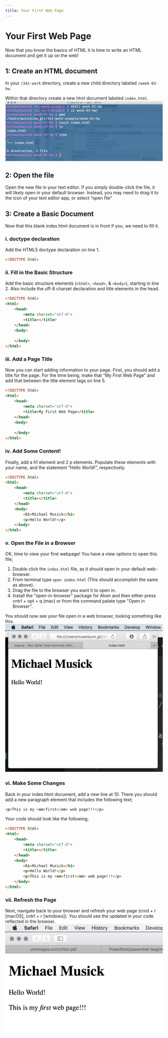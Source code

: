 ```yaml
---
title: Your First Web Page
---
```

# Your First Web Page
Now that you know the basics of HTML it is time to write an HTML document and get it up on the web!

## 1: Create an HTML document
In your `/341-work` directory, create a new child directory labeled `/week-03-hw`.

Within that directory create a new html document labeled `index.html`.
![Showing the creation of index.html in the terminal.app](../imgs/addIndexHTML.png)

## 2: Open the file
Open the new file in your text editor. If you simply double-click the file, it will likely open in your default browser. Instead, you may need to drag it to the icon of your text editor app, or select “open file”

## 3: Create a Basic Document
Now that this blank index.html document is in front if you, we need to fill it.

### i. doctype declaration
Add the HTML5 doctype declaration on line 1.

```html
<!DOCTYPE html>
```

### ii.  Fill in the Basic Structure
Add the basic structure elements (`<html>`, `<head>`, & `<body>`), starting in line 2. Also include the uff-8 charset declaration and title elements in the head.

```html
<!DOCTYPE html>
<html>
    <head>
        <meta charset="utf-8">
        <title></title>
    </head>
    <body>

    </body>
</html>
```

### iii. Add a Page Title
Now you can start adding information to your page. First, you should add a title for the page. For the time being, make that “My First Web Page” and add that between the title element tags on line 5.

```html
<!DOCTYPE html>
<html>
    <head>
        <meta charset="utf-8">
        <title>My First Web Page</title>
    </head>
    <body>

    </body>
</html>
```

### iv. Add Some Content!
Finally, add a h1 element and 2 p elements. Populate these elements with your name, and the statement “Hello World!”, respectively.

```html
<!DOCTYPE html>
<html>
    <head>
        <meta charset="utf-8">
        <title></title>
    </head>
    <body>
        <h1>Michael Musick</h1>
        <p>Hello World!</p>
    </body>
</html>
```

### v. Open the File in a Browser
OK, time to view your first webpage! You have a view options to open this file;

1. Double click the `index.html` file, as it should open in your default web-browser.
2. From terminal type `open index.html` (This should accomplish the same as above).
3. Drag the file to the browser you want it to open in.
4. Install the "open-in-browser" package for Atom and then either press cntrl + opt + q (mac) or from the command palate type "Open in Browser".

You should now see your file open in a web browser, looking something like this.
![Example of the first web page](../imgs/firstWebPage.png)

### vi. Make Some Changes
Back in your index.html document, add a new line at 10. There you should add a new paragraph element that includes the following text;

```html
<p>This is my <em>first</em> web page!!!</p>
```


Your code should look like the following;

```html
<!DOCTYPE html>
<html>
    <head>
        <meta charset="utf-8">
        <title></title>
    </head>
    <body>
        <h1>Michael Musick</h1>
        <p>Hello World!</p>
        <p>This is my <em>first</em> web page!!!</p>
    </body>
</html>
```

### vii. Refresh the Page
Next, navigate back to your browser and refresh your web page (cmd + r [macOS], cntrl + r [windows]). You should see the updated in your code reflected in the browser.
![Example of updating a web page](../imgs/firstWebPage2.png)